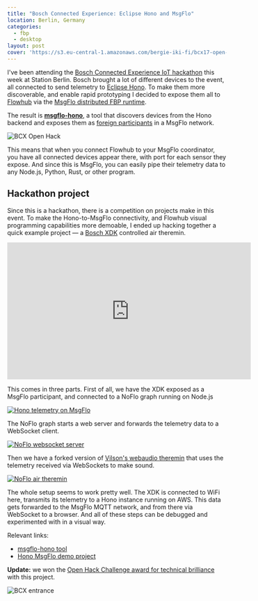 ```yaml
---
title: "Bosch Connected Experience: Eclipse Hono and MsgFlo"
location: Berlin, Germany
categories:
  - fbp
  - desktop
layout: post
cover: 'https://s3.eu-central-1.amazonaws.com/bergie-iki-fi/bcx17-open-hack.jpg'
---
```

I've been attending the [Bosch Connected Experience IoT hackathon](http://bcw.bosch-si.com/berlin/bcw-hackathon/?refresh=1) this week at Station Berlin. Bosch brought a lot of different devices to the event, all connected to send telemetry to [Eclipse Hono](http://www.eclipse.org/hono/). To make them more discoverable, and enable rapid prototyping I decided to expose them all to [Flowhub](https://flowhub.io) via the [MsgFlo distributed FBP runtime](https://msgflo.org).

The result is **[msgflo-hono](https://github.com/msgflo/msgflo-hono#readme)**, a tool that discovers devices from the Hono backend and exposes them as [foreign participants](https://msgflo.org/docs/foreign/) in a MsgFlo network.

![BCX Open Hack](https://s3.eu-central-1.amazonaws.com/bergie-iki-fi/bcx17-open-hack.jpg)

This means that when you connect Flowhub to your MsgFlo coordinator, you have all connected devices appear there, with port for each sensor they expose. And since this is MsgFlo, you can easily pipe their telemetry data to any Node.js, Python, Rust, or other program.

## Hackathon project

Since this is a hackathon, there is a competition on projects make in this event. To make the Hono-to-MsgFlo connectivity, and Flowhub visual programming capabilities more demoable, I ended up hacking together a quick example project &mdash; a [Bosch XDK](https://xdk.bosch-connectivity.com/) controlled air theremin.

<iframe width="560" height="315" src="https://www.youtube.com/embed/ziQmFjXYE3c" frameborder="0" allowfullscreen></iframe>

This comes in three parts. First of all, we have the XDK exposed as a MsgFlo participant, and connected to a NoFlo graph running on Node.js

[![Hono telemetry on MsgFlo](https://s3.eu-central-1.amazonaws.com/bergie-iki-fi/bcx17-msgflo-hono-small.png)](https://s3.eu-central-1.amazonaws.com/bergie-iki-fi/bcx17-msgflo-hono.png)

The NoFlo graph starts a web server and forwards the telemetry data to a WebSocket client.

[![NoFlo websocket server](https://s3.eu-central-1.amazonaws.com/bergie-iki-fi/bcx17-noflo-nodejs-small.png)](https://s3.eu-central-1.amazonaws.com/bergie-iki-fi/bcx17-noflo-nodejs.png)

Then we have a forked version of [Vilson's webaudio theremin](http://app.flowhub.io/#example/04847249319d2326fa92) that uses the telemetry received via WebSockets to make sound.

[![NoFlo air theremin](https://s3.eu-central-1.amazonaws.com/bergie-iki-fi/bcx17-noflo-browser-small.png)](https://s3.eu-central-1.amazonaws.com/bergie-iki-fi/bcx17-noflo-browser.png)

The whole setup seems to work pretty well. The XDK is connected to WiFi here, transmits its telemetry to a Hono instance running on AWS. This data gets forwarded to the MsgFlo MQTT network, and from there via WebSocket to a browser. And all of these steps can be debugged and experimented with in a visual way.

Relevant links:

* [msgflo-hono tool](https://github.com/msgflo/msgflo-hono#readme)
* [Hono MsgFlo demo project](https://github.com/msgflo/msgflo-example-bcx17)

**Update:** we won the [Open Hack Challenge award for technical brilliance](https://twitter.com/Flowhub_io/status/842476310656086021) with this project.

![BCX entrance](https://s3.eu-central-1.amazonaws.com/bergie-iki-fi/bcx17-entrance.jpg)
